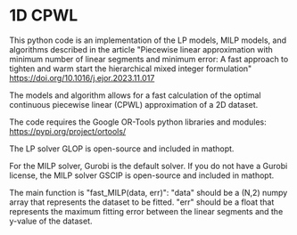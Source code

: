 # 1D CPWL
This python code is an implementation of the LP models, MILP models, and algorithms described in the article
"Piecewise linear approximation with minimum number of linear segments and minimum error: A fast approach to tighten and warm start the hierarchical mixed integer formulation"
https://doi.org/10.1016/j.ejor.2023.11.017

The models and algorithm allows for a fast calculation of the optimal continuous piecewise linear (CPWL) approximation of a 2D dataset.

The code requires the Google OR-Tools python libraries and modules: https://pypi.org/project/ortools/

The LP solver GLOP is open-source and included in mathopt.

For the MILP solver, Gurobi is the default solver.
If you do not have a Gurobi license, the MILP solver GSCIP is open-source and included in mathopt.

The main function is "fast_MILP(data, err)":
"data" should be a (N,2) numpy array that represents the dataset to be fitted.
"err" should be a float that represents the maximum fitting error between the linear segments and the y-value of the dataset.
